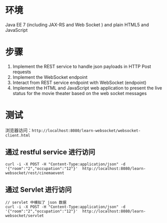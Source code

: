 # 环境

Java EE 7 (including JAX-RS and Web Socket ) and plain HTML5 and JavaScript

# 步骤

1. Implement the REST service to handle json payloads in HTTP Post requests
2. Implement the WebSocket endpoint
3. Interact from REST service endpoint with WebSocket (endpoint)
4. Implement the HTML and JavaScript web application to present the live status for the movie theater based on the web socket messages

# 测试

浏览器访问：`http://localhost:8080/learn-websocket/websocket-client.html`

## 通过 restful service 进行访问
```
curl -i -X POST -H "Content-Type:application/json" -d '{"room":"2","occupation":"12"}'  http://localhost:8080/learn-websocket/rest/cinemaevent
```

## 通过 Servlet 进行访问

```
// servlet 中模拟了 json 数据
curl -i -X POST -H "Content-Type:application/json" -d '{"room":"2","occupation":"12"}'  http://localhost:8080/learn-websocket/servlet
```